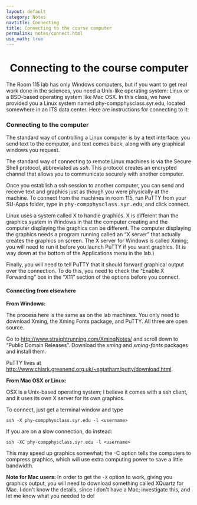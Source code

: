 ```yaml
---
layout: default
category: Notes
navtitle: Connecting
title: Connecting to the course computer
permalink: notes/connect.html
use_math: true
---
```


<center><h1>Connecting to the course computer</h1></center>

The Room 115 lab has only Windows computers, but if you want to get real work done in the sciences,
you need a Unix-like operating system: Linux or a BSD-based operating system like Mac OSX.
In this class, we have provided you a Linux system named
phy-compphysclass.syr.edu, located somewhere in an ITS data center. Here are instructions for connecting
to it: 

### Connecting to the computer

The standard way of controlling a Linux computer is by a text interface: you send text to the computer,
and text comes back, along with any graphical windows you request.

The standard way of connecting to remote Linux machines is via the Secure Shell protocol, abbreviated as *ssh*.
This protocol creates an encrypted channel that allows you to communicate securely with another computer. 

Once you establish a ssh session to another computer, you can send and receive text and graphics just as though you were physically
at the machine. To connect from the machines in room 115, run PuTTY from your SU-Apps folder, type in
<kbd>phy-compphysclass.syr.edu</kbd>, and click connect.

Linux uses a system called X to handle graphics. X is different than the graphics system in Windows in that the computer
creating and the computer displaying the graphics can be different. The computer displaying the graphics
needs a program running called an “X server” that actually creates the graphics on screen. The X server for
Windows is called Xming; you will need to run it before you launch PuTTY if you want graphics. (It is way down at the bottom of the Applications menu in the lab.)

Finally, you will need to tell PuTTY that it should forward graphical output over the connection. To do
this, you need to check the “Enable X Forwarding” box in the “X11” section of the options before you connect.

#### Connecting from elsewhere

**From Windows:**

The process here is the same as on the lab machines. You only need to download Xming, the Xming Fonts
package, and PuTTY. All three are open source.

Go to <http://www.straightrunning.com/XmingNotes/> and scroll down to “Public Domain Releases”.
Download the *xming* and *xming-fonts* packages and install them.

PuTTY lives at <http://www.chiark.greenend.org.uk/~sgtatham/putty/download.html>.

**From Mac OSX or Linux:**

OSX is a Unix-based operating system; I believe it comes with a ssh client, and it uses its own X server for
its own graphics.

To connect, just get a terminal window and type

```
ssh -X phy-compphysclass.syr.edu -l <username>
```

If you are on a slow connection, do instead:

```
ssh -XC phy-compphysclass.syr.edu -l <username>
```

This may speed up graphics somewhat; the -C option tells the computers to compress graphics, which will use extra computing power to save a little bandwidth.

**Note for Mac users:** In order to get the `-X` option to work, giving you graphics output, you will need to download something called XQuartz for Mac. I don't know the details, since I don't have a Mac; investigate this, and let me know what you needed to do! 

